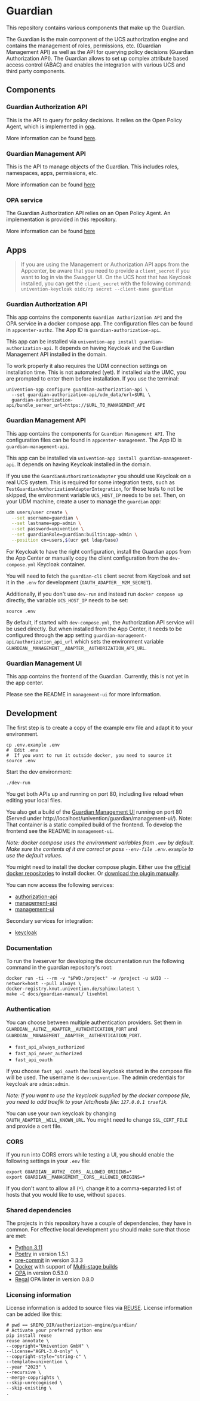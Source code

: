 <!--
Copyright (C) 2023 Univention GmbH

SPDX-License-Identifier: AGPL-3.0-only
-->

# Guardian

This repository contains various components that make up the Guardian.

The Guardian is the main component of the UCS authorization engine and
contains the management of roles, permissions, etc. (Guardian Management API) as well as the API for
querying policy decisions (Guardian Authorization API). The Guardian allows to set up complex attribute based
access control (ABAC) and enables the integration with various UCS and third party components.

## Components

### Guardian Authorization API

This is the API to query for policy decisions. It relies on the Open Policy Agent, which is
implemented in [opa](opa/README.md).

More information can be found [here](authorization-api/README.md).

### Guardian Management API

This is the API to manage objects of the Guardian. This includes roles, namespaces, apps, permissions, etc.

More information can be found [here](management-api/README.md)

### OPA service

The Guardian Authorization API relies on an Open Policy Agent. An implementation is provided in this repository.

More information can be found [here](opa/README.md)

## Apps

> If you are using the Management or Authorization API apps from
> the Appcenter, be aware that you need to provide a `client_secret`
> if you want to log in via the Swagger UI. On the UCS host that has
> Keycloak installed, you can get the `client_secret` with the following
> command: `univention-keycloak oidc/rp secret --client-name guardian`

### Guardian Authorization API

This app contains the components `Guardian Authorization API` and the OPA service in a docker compose app.
The configuration files can be found in `appcenter-authz`. The App ID is `guardian-authorization-api`.

This app can be installed via `univention-app install guardian-authorization-api`. It depends on having
Keycloak and the Guardian Management API installed in the domain.

To work properly it also requires the UDM connection settings on installation time. This is not automated (yet).
If installed via the UMC, you are prompted to enter them before installation. If you use the terminal:

```shell
univention-app configure guardian-authorization-api \
  --set guardian-authorization-api/udm_data/url=$URL \
  guardian-authorization-api/bundle_server_url=https://$URL_TO_MANAGEMENT_API
```

### Guardian Management API

This app contains the components for `Guardian Management API`.
The configuration files can be found in `appcenter-management`. The App ID is `guardian-management-api`.

This app can be installed via `univention-app install guardian-management-api`. It depends on having
Keycloak installed in the domain.

If you use the `GuardianAuthorizationAdapter` you should use Keycloak on a real UCS system. This is required for some integration tests, such as `TestGuardianAuthorizationAdapterIntegration`, for those tests to not be skipped, the environment variable `UCS_HOST_IP` needs to be set. Then, on your UDM machine, create a user to manage the `guardian` app:

```bash
udm users/user create \
  --set username=guardian \
  --set lastname=app-admin \
  --set password=univention \
  --set guardianRole=guardian:builtin:app-admin \
  --position cn=users,$(ucr get ldap/base)
```

For Keycloak to have the right configuration, install the Guardian apps from the App Center or manually copy the client
configuration from the `dev-compose.yml` Keycloak container.

You will need to fetch the `guardian-cli` client secret from Keycloak and set it in the `.env` for development
(`OAUTH_ADAPTER__M2M_SECRET`).

Additionally, if you don't use `dev-run` and instead run `docker compose up` directly, the variable `UCS_HOST_IP` needs to be set:

```shell
source .env
```

By default, if started with `dev-compose.yml`, the Authorization API service will be used directly. But when installed from the App Center, it needs to be configured through the app setting `guardian-management-api/authorization_api_url` which sets the environment variable `GUARDIAN__MANAGEMENT__ADAPTER__AUTHORIZATION_API_URL`.

### Guardian Management UI

This app contains the frontend of the Guardian.
Currently, this is not yet in the app center.

Please see the README in `management-ui` for more information.

## Development

The first step is to create a copy of the example env file and adapt it to your environment.

```shell
cp .env.example .env
#  Edit .env
#  If you want to run it outside docker, you need to source it
source .env
```

Start the dev environment:

```shell
./dev-run
```

You get both APIs up and running on port 80, including live reload when editing your local files.

You also get a build of the [Guardian Management UI](#guardian-management-ui) running on port 80
(Served under http://localhost/univention/guardian/management-ui/). Note: That container is a static compiled build of the frontend.
To develop the frontend see the README in `management-ui`.

_Note: docker compose uses the environment variables from `.env` by default._
_Make sure the contents of it are correct or pass `--env-file .env.example` to_
_use the default values._

You might need to install the docker compose plugin.
Either use the [official docker repositories](https://docs.docker.com/compose/install/linux/#install-using-the-repository) to install docker.
Or [download the plugin manually](https://docs.docker.com/compose/install/linux/#install-the-plugin-manually).

You can now access the following services:

- [authorization-api](http://localhost/guardian/authorization/docs/)
- [management-api](http://localhost/guardian/management/docs/)
- [management-ui](http://localhost/univention/guardian/management-ui/)

Secondary services for integration:

- [keycloak](http://traefik/guardian/keycloak/)

### Documentation

To run the liveserver for developing the documentation run the following command in the
guardian repository's root:

```shell
docker run -ti --rm -v "$PWD:/project" -w /project -u $UID --network=host --pull always \
docker-registry.knut.univention.de/sphinx:latest \
make -C docs/guardian-manual/ livehtml
```

### Authentication

You can choose between multiple authentication providers.
Set them in `GUARDIAN__AUTHZ__ADAPTER__AUTHENTICATION_PORT` and `GUARDIAN__MANAGEMENT__ADAPTER__AUTHENTICATION_PORT`.

- `fast_api_always_authorized`
- `fast_api_never_authorized`
- `fast_api_oauth`

If you choose `fast_api_oauth` the local keycloak started in the compose file will be used.
The username is `dev:univention`. The admin credentials for keycloak are `admin:admin`.

*Note: If you want to use the keycloak supplied by the docker compose file,
you need to add traefik to your /etc/hosts file: `127.0.0.1 traefik`.*

You can use your own keycloak by changing `OAUTH_ADAPTER__WELL_KNOWN_URL`.
You might need to change `SSL_CERT_FILE` and provide a cert file.

### CORS

If you run into CORS errors while testing a UI, you should enable the following
settings in your `.env` file:

```shell
export GUARDIAN__AUTHZ__CORS__ALLOWED_ORIGINS=*
export GUARDIAN__MANAGEMENT__CORS__ALLOWED_ORIGINS=*
```

If you don't want to allow all (`*`), change it to a comma-separated list of
hosts that you would like to use, without spaces.

### Shared dependencies

The projects in this repository have a couple of dependencies, they have in common. For effective local development
you should make sure that those are met:

- [Python 3.11](https://www.python.org/downloads/release/python-3114/)
- [Poetry](https://python-poetry.org/) in version 1.5.1
- [pre-commit](https://pre-commit.com/) in version 3.3.3
- [Docker](https://www.docker.com/) with support of [Multi-stage builds](https://docs.docker.com/build/building/multi-stage/)
- [OPA](https://www.openpolicyagent.org/) in version 0.53.0
- [Regal](https://github.com/StyraInc/regal) OPA linter in version 0.8.0

### Licensing information

License information is added to source files via [REUSE](https://reuse.software/). License information can be added
like this:

```shell
# pwd == $REPO_DIR/authorization-engine/guardian/
# Activate your preferred python env
pip install reuse
reuse annotate \
--copyright="Univention GmbH" \
--license="AGPL-3.0-only" \
--copyright-style="string-c" \
--template=univention \
--year "2023" \
--recursive \
--merge-copyrights \
--skip-unrecognised \
--skip-existing \
.
```
